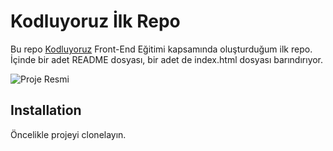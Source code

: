 # Kodluyoruz İlk Repo

Bu repo [Kodluyoruz](https://www.kodluyoruz.org) Front-End Eğitimi kapsamında oluşturduğum ilk repo. İçinde bir adet README dosyası, bir adet de index.html dosyası barındırıyor.

![Proje Resmi](resim.png)

## Installation

Öncelikle projeyi clonelayın.
